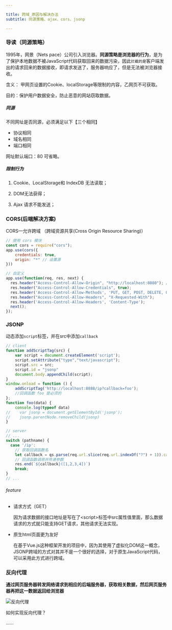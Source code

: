 ```yaml
---

title: 跨域_原因与解决办法
subtitle: 同源策略、ajax、cors、jsonp

---
```


### 导读（同源策略）

1995年，网景（Nets pace）公司引入浏览器。**同源策略是浏览器的行为**，是为了保护本地数据不被JavaScript代码获取回来的数据污染，因此`拦截的是`客户端发出的请求回来的数据接收，即请求发送了，服务器响应了，但是无法被浏览器接收。

含义： 甲网页设置的Cookie、localStorage等限制的内容，乙网页不可获取。

目的：保护用户数据安全，防止恶意的网站窃取数据。

##### 同源

不同网址是否同源，必须满足以下【三个相同】

- 协议相同
- 域名相同
- 端口相同

网址默认端口：80 可省略。

##### 限制行为

1. Cookie、LocalStorage和 IndexDB 无法读取；
2. DOM无法获得；


3. Ajax 请求不能发送；

### CORS(后端解决方案)

 CORS—允许跨域 （跨域资源共享(Cross Origin Resource Sharing)）

```js
// 使用 cors 模块
const cors = require("cors");
app.use(cors({
    credentials: true,
    origin: "*" // 设置源
}))
```

````js
// 自定义
app.use(function(req, res, next) {
  res.header("Access-Control-Allow-Origin", "http://localhost:8080"); // 设置源
  res.header("Access-Control-Allow-Credentials", true);
  res.header('Access-Control-Allow-Methods', 'PUT, GET, POST, DELETE, OPTIONS');
  res.header("Access-Control-Allow-Headers", "X-Requested-With");
  res.header('Access-Control-Allow-Headers', 'Content-Type');
  next();
});
````

### JSONP

动态添加`script`标签，并在src中添加`callback`

```js
// client
function addScriptTag(src) {
    var script = document.createElement('script');
    script.setAttribute("type","text/javascript");
    script.src = src;
    script.id = "jsonp"
    document.body.appendChild(script);
}
window.onload = function () {
    addScriptTag('http://localhost:8888/ip?callback=foo');
    //回调函数 foo 是必须的
};
function foo(data) {
    console.log(typeof data)
//    var jsonp = document.getElementById('jsonp');
//    jsonp.parentNode.removeChild(jsonp)
}
```

```js
// server
// ...
switch (pathname) {
  case '/ip':
    // 获取回调函数名 
    let callback = qs.parse(req.url.slice(req.url.indexOf("?") + 1)).callback；
    // 回调函数调用并传递参数
    res.end(`${callback}([1,2,3,4])`) 
    break;
}
// ...
```

###### feature

- 请求方式（GET）

  因为请求数据的接口地址是写在了\<script\>标签中src属性值里面，那么数据请求的方式就只能支持GET请求，其他请求无法实现。

- 原生html页面更为友好

  在基于Vue.js这种框架开发的项目中，因为其使用了虚拟化DOM这一概念，JSONP跨域的方式对其并不是一个很好的选择，对于原生JavaScript代码，可以采用此方式进行跨域。

### 反向代理

**通过网页服务器转发网络请求到相应的后端服务器，获取相关数据，然后网页服务器再把这一数据返回给浏览器**

![反向代理](http://dukangblog.top/img/reverse.proxy.jpg)

如何实现反向代理？

......